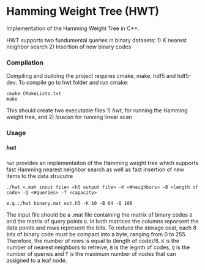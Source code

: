 # Hamming Weight Tree (HWT)
Implementation of the Hamming Weight Tree in C++.

HWT supports two fundumental queries in binary datasets: 1) K nearest neighbor search 2) Insertion of new binary codes

### Compilation
Compiling and building the project requires cmake, make, hdf5 and hdf5-dev. To compile go to hwt folder and run cmake:

```
cmake CMakeLists.txt
make
```
This should create two executable files 1) *hwt*, for running the Hamming weight tree, and 2) *linscan* for running linear scan

### Usage
##### hwt
`hwt` provides an implementaiton of the Hamming weight tree which supports fast Hamming nearest neighbor search as well as fast insertion of new items to the data strucutre

```
./hwt <.mat inout file> <h5 output file> -K <#neighbors> -B <length of code> -Q <#queries> -T <capacity>
```

```
e.g.:/hwt binary.mat out.h5 -K 10 -B 64 -Q 100
```
The input file should be a .mat file containing the matrix of binary codes `B` and the matrix of query points `Q`. In both matrices the columns reporsent the data points and rows represent the bits. To reduce the storage cost, each 8 bits of binary code must be compact into a byte, ranging from 0 to 255. Therefore, the number of rows is equal to (length of code)/8. `K` is the number of nearest neighbors to retreive, `B` is the legnth of codes, `Q` is the number of queries and `T` is the maximum number of nodes that can assigned to a leaf node.
